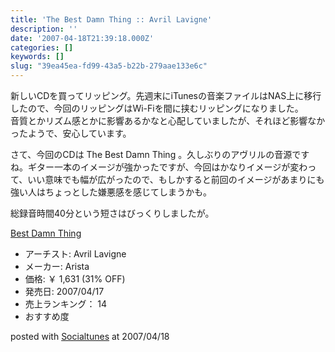 ```yaml
---
title: 'The Best Damn Thing :: Avril Lavigne'
description: ''
date: '2007-04-18T21:39:18.000Z'
categories: []
keywords: []
slug: "39ea45ea-fd99-43a5-b22b-279aae133e6c"
---
```

新しいCDを買ってリッピング。先週末にiTunesの音楽ファイルはNAS上に移行したので、今回のリッピングはWi-Fiを間に挟むリッピングになりました。  
音質とかリズム感とかに影響あるかなと心配していましたが、それほど影響なかったようで、安心しています。

さて、今回のCDは The Best Damn Thing 。久しぶりのアヴリルの音源ですね。ギター一本のイメージが強かったですが、今回はかなりイメージが変わって、いい意味でも幅が広がったので、もしかすると前回のイメージがあまりにも強い人はちょっとした嫌悪感を感じてしまうかも。

総録音時間40分という短さはびっくりしましたが。

[Best Damn Thing](http://www.amazon.co.jp/exec/obidos/ASIN/B000NA1OXY/mrchildrenonl-22/ref=nosim "Best Damn Thing")

*   アーチスト: Avril Lavigne
*   メーカー: Arista
*   価格: ￥ 1,631 (31% OFF)
*   発売日: 2007/04/17
*   売上ランキング： 14
*   おすすめ度

posted with [Socialtunes](http://socialtunes.net) at 2007/04/18